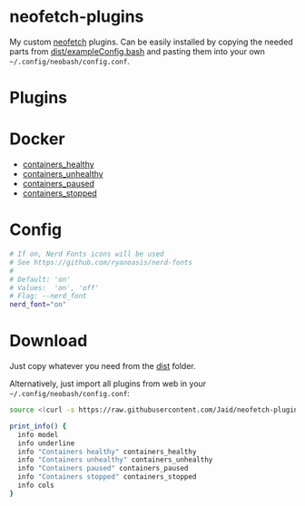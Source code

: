 # neofetch-plugins

My custom [neofetch](https://github.com/dylanaraps/neofetch) plugins. Can be easily installed by copying the needed parts from [dist/exampleConfig.bash](https://github.com/Jaid/neofetch-plugins/blob/main/dist/exampleConfig.bash) and pasting them into your own `~/.config/neobash/config.conf`.

# Plugins

# Docker

- [containers_healthy](https://github.com/Jaid/neofetch-plugins/blob/main/plugins/containers_healthy.bash)
- [containers_unhealthy](https://github.com/Jaid/neofetch-plugins/blob/main/plugins/containers_unhealthy.bash)
- [containers_paused](https://github.com/Jaid/neofetch-plugins/blob/main/plugins/containers_paused.bash)
- [containers_stopped](https://github.com/Jaid/neofetch-plugins/blob/main/plugins/containers_stopped.bash)

# Config

```bash
# If on, Nerd Fonts icons will be used
# See https://github.com/ryanoasis/nerd-fonts
#
# Default: 'on'
# Values:  'on', 'off'
# Flag: --nerd_font
nerd_font="on"
```

# Download

Just copy whatever you need from the [dist](https://github.com/Jaid/neofetch-plugins/blob/main/dist) folder.

Alternatively, just import all plugins from web in your `~/.config/neobash/config.conf`:

```bash
source <(curl -s https://raw.githubusercontent.com/Jaid/neofetch-plugins/main/dist/plugins.bash)

print_info() {
  info model
  info underline
  info "Containers healthy" containers_healthy
  info "Containers unhealthy" containers_unhealthy
  info "Containers paused" containers_paused
  info "Containers stopped" containers_stopped
  info cols
}
```